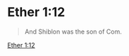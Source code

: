 # Ether 1:12

> And Shiblon was the son of Com.

[Ether 1:12](https://www.churchofjesuschrist.org/study/scriptures/bofm/ether/1?lang=eng&id=p12#p12)


